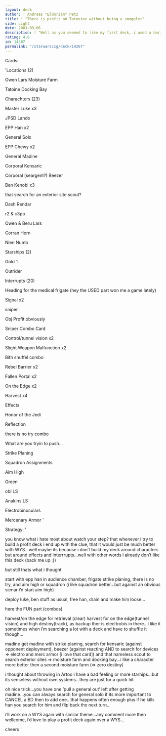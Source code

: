 ```yaml
---
layout: deck
author: ! Andreas "Eldorian" Petz
title: ! "There is profit on Tatooine without being a smuggler"
side: Light
date: 2001-03-06
description: ! "Well as you seemed to like my first deck, i used a boring lesson at college to produce this..."
rating: 4.0
id: 14307
permalink: "/starwarsccg/deck/14307"
---
```

Cards: 

'Locations (2)

Owen Lars Moisture Farm

Tatoine Docking Bay


Charachters (23)

Master Luke x3

JPSD Lando 

EPP Han x2

General Solo

EPP Chewy x2

General Madine

Corporal Kensaric

Corporal (seargent?) Beezer

Ben Kenobi x3

that search for an exterior site scout?

Dash Rendar

r2 & c3po

Owen & Beru Lars

Corran Horn

Nien Numb


Starships (2)

Gold 1

Outrider


Interrupts (20)

Heading for the medical frigate (hey the USED part won me a game lately)

Signal x2

sniper


Obj Profit obviously

Sniper Combo Card

Control/tunnel vision x2

Slight Weapon Malfunction x2

Bith shuffel combo

Rebel Barrier x2

Fallen Portal x2

On the Edge x2

Harvest x4


Effects

Honor of the Jedi

Reflection

there is no try combo

What are you tryin to push...

Strike Planing

Squadron Assignments

Aim High


Green

obi LS

Anakins LS

Electrobinoculars

Mercenary Armor '

Strategy: '

you know what i hate most about watch your step? that whenever i try to build a profit deck i end up with the clue, that it would just be much better with WYS...well maybe its because i don’t build my deck around characters but around effects and interrrupts...well with other words i already don’t like this deck (back me up ;))


but still thats what i thought


start with epp han in audience chamber, frigate strike planing, there is no try, and aim high or squadron (i like squadron better...but against an obvious sienar i’d start aim high)


deploy luke, ben stuff as usual, free han, drain and make him loose...

here the FUN part (combos)


harvest/on the edge for retrieval (clear) harvest for on the edge(tunnel vision) and high destiny(track), as backup ther is electtrobis in there...i like it sometimes when i’m searching a lot with a deck and have to shuffle it though...


madine get madine with strike planing, search for kensaric (against opponent deployment), beezer (against reacting AND to search for devices => electro and merc armor [i love that card]) and that nameless scout to search exterior sites => moisture farm and docking bay...i like a character more better then a second moisture farm (=> zero destiny)


i thought about throwing in Artoo i have a bad feeling or more starhips...but its senseless without own systems...they are just for a quick hit


oh nice trick...you have one ’pull a general out’ left after getting madine...you can always search for general solo if its more important to CANCEL a BD then to add one...that happens often enough plus if he kills han you search for him and flip back the next turn...


i’ll work on a WYS again with similar theme...any comment more then wellcome, i’d love to play a profit deck again over a WYS...


cheers '
